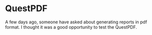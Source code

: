 ﻿# QuestPDF 

A few days ago, someone have asked about generating reports in pdf format.
I thought it was a good opportunity to test the QuestPDF.
